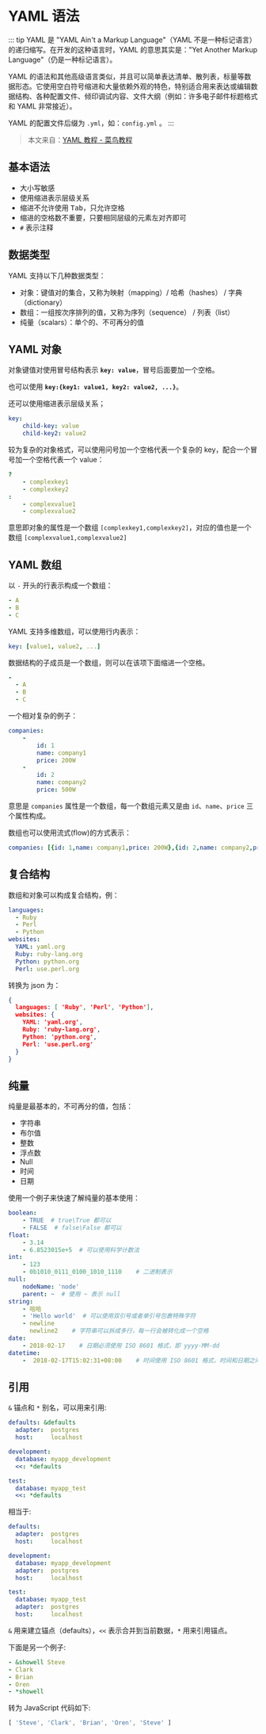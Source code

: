 # YAML 语法

::: tip
YAML 是 "YAML Ain't a Markup Language"（YAML 不是一种标记语言）的递归缩写。在开发的这种语言时，YAML 的意思其实是："Yet Another Markup Language"（仍是一种标记语言）。

YAML 的语法和其他高级语言类似，并且可以简单表达清单、散列表，标量等数据形态。它使用空白符号缩进和大量依赖外观的特色，特别适合用来表达或编辑数据结构、各种配置文件、倾印调试内容、文件大纲（例如：许多电子邮件标题格式和 YAML 非常接近）。

YAML 的配置文件后缀为 `.yml`，如：`config.yml` 。
:::

> 本文来自：[YAML 教程 - 菜鸟教程](https://www.runoob.com/w3cnote/yaml-intro.html)

## 基本语法

- 大小写敏感
- 使用缩进表示层级关系
- 缩进不允许使用 <kbd>Tab</kbd>，只允许空格
- 缩进的空格数不重要，只要相同层级的元素左对齐即可
- `#` 表示注释

## 数据类型

YAML 支持以下几种数据类型：

- 对象：键值对的集合，又称为映射（mapping）/ 哈希（hashes） / 字典（dictionary）
- 数组：一组按次序排列的值，又称为序列（sequence） / 列表（list）
- 纯量（scalars）：单个的、不可再分的值

## YAML 对象

对象键值对使用冒号结构表示 **`key: value`**，冒号后面要加一个空格。

也可以使用 **`key:{key1: value1, key2: value2, ...}`**。

还可以使用缩进表示层级关系；

```yaml
key: 
    child-key: value
    child-key2: value2
```

较为复杂的对象格式，可以使用问号加一个空格代表一个复杂的 key，配合一个冒号加一个空格代表一个 value：

```yaml
?
    - complexkey1
    - complexkey2
:
    - complexvalue1
    - complexvalue2
```

意思即对象的属性是一个数组 `[complexkey1,complexkey2]`，对应的值也是一个数组 `[complexvalue1,complexvalue2]`

## YAML 数组
以 `-` 开头的行表示构成一个数组：

```yaml
- A
- B
- C
```

YAML 支持多维数组，可以使用行内表示：

```yaml
key: [value1, value2, ...]
```

数据结构的子成员是一个数组，则可以在该项下面缩进一个空格。

```yaml
-
  - A
  - B
  - C
```

一个相对复杂的例子：

```yaml
companies:
    -
        id: 1
        name: company1
        price: 200W
    -
        id: 2
        name: company2
        price: 500W
```

意思是 `companies` 属性是一个数组，每一个数组元素又是由 `id`、`name`、`price` 三个属性构成。

数组也可以使用流式(flow)的方式表示：

```yaml
companies: [{id: 1,name: company1,price: 200W},{id: 2,name: company2,price: 500W}]
```

## 复合结构

数组和对象可以构成复合结构，例：

```yaml
languages:
  - Ruby
  - Perl
  - Python 
websites:
  YAML: yaml.org 
  Ruby: ruby-lang.org 
  Python: python.org 
  Perl: use.perl.org
```

转换为 json 为：

```json
{ 
  languages: [ 'Ruby', 'Perl', 'Python'],
  websites: {
    YAML: 'yaml.org',
    Ruby: 'ruby-lang.org',
    Python: 'python.org',
    Perl: 'use.perl.org' 
  } 
}
```

## 纯量

纯量是最基本的，不可再分的值，包括：

- 字符串
- 布尔值
- 整数
- 浮点数
- Null
- 时间
- 日期

使用一个例子来快速了解纯量的基本使用：

```yaml
boolean: 
    - TRUE  # true\True 都可以
    - FALSE  # false\False 都可以
float:
    - 3.14
    - 6.8523015e+5  # 可以使用科学计数法
int:
    - 123
    - 0b1010_0111_0100_1010_1110    # 二进制表示
null:
    nodeName: 'node'
    parent: ~  # 使用 ~ 表示 null
string:
    - 哈哈
    - 'Hello world'  # 可以使用双引号或者单引号包裹特殊字符
    - newline
      newline2    # 字符串可以拆成多行，每一行会被转化成一个空格
date:
    - 2018-02-17    # 日期必须使用 ISO 8601 格式，即 yyyy-MM-dd
datetime: 
    -  2018-02-17T15:02:31+08:00    # 时间使用 ISO 8601 格式，时间和日期之间使用 T 连接，最后使用 + 代表时区
```

## 引用

`&` 锚点和 `*` 别名，可以用来引用:

```yaml
defaults: &defaults
  adapter:  postgres
  host:     localhost

development:
  database: myapp_development
  <<: *defaults

test:
  database: myapp_test
  <<: *defaults
```

相当于:

```yaml
defaults:
  adapter:  postgres
  host:     localhost

development:
  database: myapp_development
  adapter:  postgres
  host:     localhost

test:
  database: myapp_test
  adapter:  postgres
  host:     localhost
```

`&` 用来建立锚点（defaults），`<<` 表示合并到当前数据，`*` 用来引用锚点。

下面是另一个例子:

```yaml
- &showell Steve 
- Clark 
- Brian 
- Oren 
- *showell
```

转为 JavaScript 代码如下:

```js
[ 'Steve', 'Clark', 'Brian', 'Oren', 'Steve' ]
```